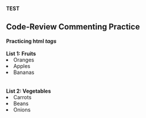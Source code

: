 **TEST**

<h2>Code-Review Commenting Practice</h1>
<b> Practicing html <i>tags</i></b>
<br>
<br>
<b>List 1: Fruits</b>
<li>Oranges</li>
<li>Apples</li>
<li>Bananas</li>
<br>
<br>
<b>List 2: Vegetables</b>
<li>Carrots</li>
<li>Beans</li>
<li>Onions</li>
